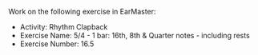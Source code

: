 Work on the following exercise in EarMaster:
- Activity: Rhythm Clapback
- Exercise Name: 5/4 - 1 bar: 16th, 8th & Quarter notes - including rests
- Exercise Number: 16.5
